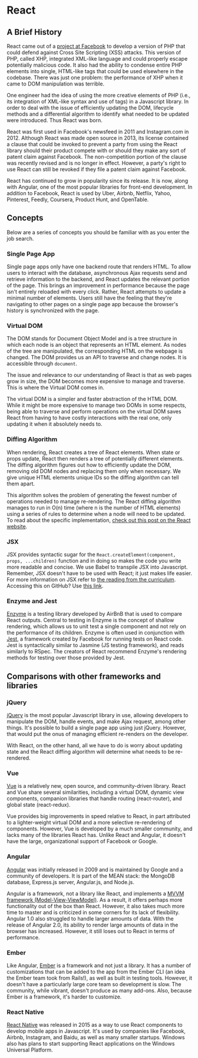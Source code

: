 # React

## A Brief History

React came out of a [project at Facebook][xhp-announcement] to develop a
version of PHP that could defend against Cross Site Scripting (XSS) attacks.
This version of PHP, called XHP, integrated XML-like language and could
properly escape potentially malicious code. It also had the ability to condense
entire PHP elements into single, HTML-like tags that could be used elsewhere in
the codebase. There was just one problem: the performance of XHP when it came
to DOM manipulation was terrible.

One engineer had the idea of using the more creative elements of PHP (i.e., its
integration of XML-like syntax and use of tags) in a Javascript library. In
order to deal with the issue of efficiently updating the DOM, lifecycle methods
and a differential algorithm to identify what needed to be updated were
introduced. Thus React was born.

React was first used in Facebook's newsfeed in 2011 and Instagram.com in 2012.
Although React was made open source in 2013, its license contained a clause
that could be invoked to prevent a party from using the React library should
their product compete with or should they make any sort of patent claim against
Facebook. The non-competition portion of the clause was recently revised and is
no longer in effect. However, a party's right to use React can still be revoked
if they file a patent claim against Facebook.

React has continued to grow in popularity since its release. It is now, along
with Angular, one of the most popular libraries for front-end development. In
addition to Facebook, React is used by Uber, Airbnb, Netflix, Yahoo, Pinterest,
Feedly, Coursera, Product Hunt, and OpenTable.

[xhp-announcement]:
https://www.facebook.com/notes/facebook-engineering/xhp-a-new-way-to-write-php/294003943919

## Concepts

Below are a series of concepts you should be familiar with as you enter the job
search.

### Single Page App

Single page apps only have one backend route that renders HTML. To allow users
to interact with the database, asynchronous Ajax requests send and retrieve
information to the backend, and React updates the relevant portion of the page.
This brings an improvement in performance because the page isn't entirely
reloaded with every click. Rather, React attempts to update a minimal number of
elements. Users still have the feeling that they're navigating to other pages
on a single page app because the browser's history is synchronized with the
page.

### Virtual DOM

The DOM stands for Document Object Model and is a tree structure in which each
node is an object that represents an HTML element. As nodes of the tree are
manipulated, the corresponding HTML on the webpage is changed. The DOM provides
us an API to traverse and change nodes. It is accessible through `document`.

The issue and relevance to our understanding of React is that as web pages grow
in size, the DOM becomes more expensive to manage and traverse. This is where
the Virtual DOM comes in.

The virtual DOM is a simpler and faster abstraction of the HTML DOM. While it
might be more expensive to manage two DOMs in some respects, being able to
traverse and perform operations on the virtual DOM saves React from having to
have costly interactions with the real one, only updating it when it absolutely
needs to.

### Diffing Algorithm

When rendering, React creates a tree of React elements. When state or props
update, React then renders a tree of potentially different elements. The
diffing algorithm figures out how to efficiently update the DOM, removing old
DOM nodes and replacing them only when necessary. We give unique HTML elements
unique IDs so the diffing algorithm can tell them apart.

This algorithm solves the problem of generating the fewest number of operations
needed to manage re-rendering. The React diffing algorithm manages to run in
O(n) time (where n is the number of HTML elements) using a series of rules to
determine when a node will need to be updated. To read about the specific
implementation, [check out this post on the React website][diffing-algorithm].

[diffing-algorithm]: https://facebook.github.io/react/docs/reconciliation.html

### JSX

JSX provides syntactic sugar for the `React.createElement(component, props,
...children)` function and in doing so makes the code you write more readable
and concise. We use Babel to transpile JSX into Javascript. Remember, JSX
doesn't have to be used with React; it just makes life easier. For more
information on JSX refer to [the reading from the curriculum][intro-to-jsx].  Accessing this on GitHub? Use [this link][github-intro-to-jsx].

[intro-to-jsx]: jsx
[github-intro-to-jsx]: https://github.com/appacademy/curriculum/blob/master/react/readings/intro_to_jsx.md

### Enzyme and Jest

[Enzyme][enzyme-docs] is a testing library developed by AirBnB that is used to
compare React outputs. Central to testing in Enzyme is the concept of shallow
rendering, which allows us to unit test a single component and not rely on the
performance of its children. Enzyme is often used in conjunction with
[Jest][jest-docs], a framework created by Facebook for running tests on React
code. Jest is syntactically similar to Jasmine (JS testing framework), and
reads similarly to RSpec. The creators of React recommend Enzyme's rendering
methods for testing over those provided by Jest.

[enzyme-docs]: https://github.com/airbnb/enzyme
[jest-docs]: https://facebook.github.io/jest/


## Comparisons with other frameworks and libraries

### jQuery

[jQuery][jquery-docs] is the most popular Javascript library in use, allowing
developers to manipulate the DOM, handle events, and make Ajax request, among
other things. It's possible to build a single page app using just jQuery.
However, that would put the onus of managing efficient re-renders on the
developer.

With React, on the other hand, all we have to do is worry about updating state
and the React diffing algorithm will determine what needs to be re-rendered.

[jquery-docs]: https://jquery.com/

### Vue

[Vue][vue-docs] is a relatively new, open source, and community-driven library.
React and Vue share several similarities, including a virtual DOM, dynamic view
components, companion libraries that handle routing (react-router), and global
state (react-redux).

Vue provides big improvements in speed relative to React, in part attributed to
a lighter-weight virtual DOM and a more selective re-rendering of components.
However, Vue is developed by a much smaller community, and lacks many of the
libraries React has. Unlike React and Angular, it doesn't have the large,
organizational support of Facebook or Google.

[vue-docs]: https://vuejs.org/

### Angular

[Angular][angular-docs] was initially released in 2009 and is maintained by
Google and a community of developers. It is part of the MEAN stack: the MongoDB
database, Express.js server, Angular.js, and Node.js.

Angular is a framework, not a library like React, and implements a [MVVM
framework (Model-View-ViewModel)][mvvm-explanation]. As a result, it offers
perhaps more functionality out of the box than React. However, it also takes
much more time to master and is criticized in some corners for its lack of
flexibility. Angular 1.0 also struggled to handle larger amounts of data. With
the release of Angular 2.0, its ability to render large amounts of data in the
browser has increased. However, it still loses out to React in terms of
performance.

[angular-docs]: https://angularjs.org/
[mvvm-explanation]: http://stackoverflow.com/questions/667781/what-is-the-difference-between-mvc-and-mvvm

### Ember

Like Angular, [Ember][ember-docs] is a framework and not just a library. It has
a number of customizations that can be added to the app from the Ember CLI (an
idea the Ember team took from Rails!), as well as built in testing tools.
However, it doesn't have a particularly large core team so development is slow.
The community, while vibrant, doesn't produce as many add-ons. Also, because
Ember is a framework, it's harder to customize.

[ember-docs]: http://emberjs.com/

### React Native

[React Native][react-native-docs] was released in 2015 as a way to use React
components to develop mobile apps in Javascript. It's used by companies like
Facebook, Airbnb, Instagram, and Baidu, as well as many smaller startups.
Windows also has plans to start supporting React applications on the Windows
Universal Platform.

[react-native-docs]: https://facebook.github.io/react-native/
